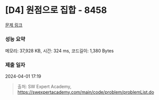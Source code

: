 # [D4] 원점으로 집합 - 8458 

[문제 링크](https://swexpertacademy.com/main/code/problem/problemDetail.do?contestProbId=AWzaq5KKk_ADFAVU) 

### 성능 요약

메모리: 37,928 KB, 시간: 324 ms, 코드길이: 1,380 Bytes

### 제출 일자

2024-04-01 17:19



> 출처: SW Expert Academy, https://swexpertacademy.com/main/code/problem/problemList.do